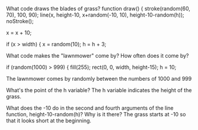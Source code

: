 What code draws the blades of grass?
function draw() {
  stroke(random(60, 70), 100, 90);
  line(x, height-10, x+random(-10, 10), height-10-random(h));
  noStroke();

  x = x + 10;

  if (x > width) {
    x = random(10);
    h = h + 3;

What code makes the "lawnmower" come by? How often does it come by?

  if (random(1000) > 999) {
    fill(255);
    rect(0, 0, width, height-15);
    h = 10; 
   
The lawnmower comes by randomly between the numbers of 1000 and 999

What's the point of the h variable?
The h variable indicates the height of the grass.

What does the -10 do in the second and fourth arguments of the line function, height-10-random(h)? Why is it there?
The grass starts at -10 so that it looks short at the beginning.

